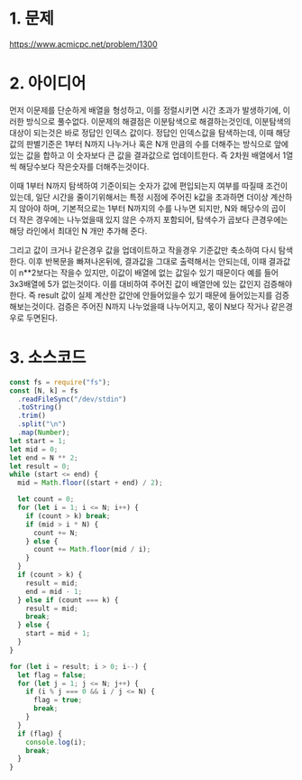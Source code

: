 # 1. 문제

https://www.acmicpc.net/problem/1300

# 2. 아이디어

먼저 이문제를 단순하게 배열을 형성하고, 이를 정렬시키면 시간 초과가 발생하기에, 이러한 방식으로 풀수없다. 이문제의 해결점은 이분탐색으로 해결하는것인데, 이분탐색의 대상이 되는것은 바로 정답인 인덱스 값이다. 정답인 인덱스값을 탐색하는데, 이때 해당값의 판별기준은 1부터 N까지 나누거나 혹은 N개 만큼의 수를 더해주는 방식으로 앞에 있는 값을 합하고 이 숫자보다 큰 값을 결과값으로 업데이트한다. 즉 2차원 배열에서 1열씩 해당수보다 작은숫자를 더해주는것이다.

이때 1부터 N까지 탐색하여 기준이되는 숫자가 값에 편입되는지 여부를 따질때 조건이 있는데, 일단 시간을 줄이기위해서는 특정 시점에 주어진 k값을 초과하면 더이상 계산하지 않아야 하며, 기본적으로는 1부터 N까지의 수를 나누면 되지만, N와 해당수의 곱이 더 작은 경우에는 나누었을때 있지 않은 수까지 포함되어, 탐색수가 곱보다 큰경우에는 해당 라인에서 최대인 N 개만 추가해 준다.

그리고 값이 크거나 같은경우 값을 업데이트하고 작을경우 기준값만 축소하여 다시 탐색한다. 이후 반복문을 빠져나온뒤에, 결과값을 그대로 출력해서는 안되는데, 이때 결과값이 n\*\*2보다는 작을수 있지만, 이값이 배열에 없는 값일수 있기 때문이다 예를 들어 3x3배열에 5가 없는것이다. 이를 대비하여 주어진 값이 배열안에 있는 값인지 검증해야한다. 즉 result 값이 실제 계산한 값안에 안들어있을수 있기 때문에 들어있는지를 검증해보는것이다. 검증은 주어진 N까지 나누었을때 나누어지고, 몫이 N보다 작거나 같은경우로 두면된다.

# 3. 소스코드

```javascript
const fs = require("fs");
const [N, k] = fs
  .readFileSync("/dev/stdin")
  .toString()
  .trim()
  .split("\n")
  .map(Number);
let start = 1;
let mid = 0;
let end = N ** 2;
let result = 0;
while (start <= end) {
  mid = Math.floor((start + end) / 2);

  let count = 0;
  for (let i = 1; i <= N; i++) {
    if (count > k) break;
    if (mid > i * N) {
      count += N;
    } else {
      count += Math.floor(mid / i);
    }
  }
  if (count > k) {
    result = mid;
    end = mid - 1;
  } else if (count === k) {
    result = mid;
    break;
  } else {
    start = mid + 1;
  }
}

for (let i = result; i > 0; i--) {
  let flag = false;
  for (let j = 1; j <= N; j++) {
    if (i % j === 0 && i / j <= N) {
      flag = true;
      break;
    }
  }
  if (flag) {
    console.log(i);
    break;
  }
}
```
